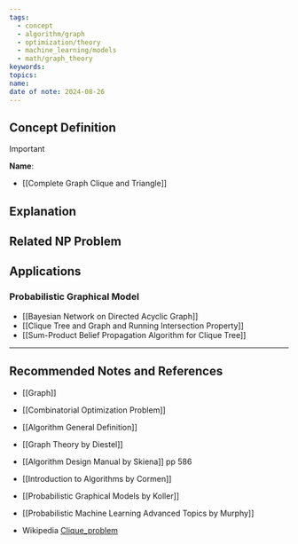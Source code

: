 ```yaml
---
tags:
  - concept
  - algorithm/graph
  - optimization/theory
  - machine_learning/models
  - math/graph_theory
keywords: 
topics: 
name: 
date of note: 2024-08-26
---
```


## Concept Definition

>[!important]
>**Name**: 


- [[Complete Graph Clique and Triangle]]

## Explanation


## Related NP Problem


## Applications

### Probabilistic Graphical Model

- [[Bayesian Network on Directed Acyclic Graph]]
- [[Clique Tree and Graph and Running Intersection Property]]
- [[Sum-Product Belief Propagation Algorithm for Clique Tree]]




-----------
##  Recommended Notes and References


- [[Graph]]
- [[Combinatorial Optimization Problem]]
- [[Algorithm General Definition]]


- [[Graph Theory by Diestel]]
- [[Algorithm Design Manual by Skiena]] pp 586
- [[Introduction to Algorithms by Cormen]]
- [[Probabilistic Graphical Models by Koller]]
- [[Probabilistic Machine Learning Advanced Topics by Murphy]]
- Wikipedia [Clique_problem](https://en.wikipedia.org/wiki/Clique_problem)
